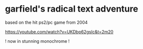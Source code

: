 # garfield's radical text adventure

based on the hit ps2/pc game from 2004

https://youtube.com/watch?v=UKDbp62gsIc&t=2m20

! now in stunning monochrome !
